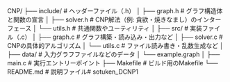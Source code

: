 CNP/
├── include/              # ヘッダーファイル（.h）
│   ├── graph.h           # グラフ構造体と関数の宣言
│   ├── solver.h          # CNP解法（例: 貪欲・焼きなまし）のインターフェース
│   └── utils.h           # 共通関数やユーティリティ
│
├── src/                  # 実装ファイル（.c）
│   ├── graph.c           # グラフ構築・読み込み・出力など
│   ├── solver.c          # CNPの具体的アルゴリズム
│   └── utils.c           # ファイル読み書き・乱数生成など
│
├── data/                 # 入力グラフファイルなどのデータ
│   └── example.graph
│
├── main.c                # 実行エントリーポイント
├── Makefile              # ビルド用のMakefile
└── README.md             # 説明ファイル# sotuken_DCNP1
